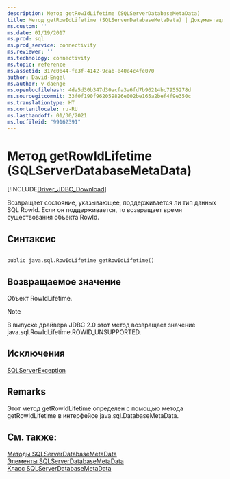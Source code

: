 ```yaml
---
description: Метод getRowIdLifetime (SQLServerDatabaseMetaData)
title: Метод getRowIdLifetime (SQLServerDatabaseMetaData) | Документация Майкрософт
ms.custom: ''
ms.date: 01/19/2017
ms.prod: sql
ms.prod_service: connectivity
ms.reviewer: ''
ms.technology: connectivity
ms.topic: reference
ms.assetid: 317c0b44-fe3f-4142-9cab-e40e4c4fe070
author: David-Engel
ms.author: v-daenge
ms.openlocfilehash: 4da5d30b347d30acfa3a6fd7b96214bc7955278d
ms.sourcegitcommit: 33f0f190f962059826e002be165a2bef4f9e350c
ms.translationtype: HT
ms.contentlocale: ru-RU
ms.lasthandoff: 01/30/2021
ms.locfileid: "99162391"
---
```

# <a name="getrowidlifetime-method-sqlserverdatabasemetadata"></a>Метод getRowIdLifetime (SQLServerDatabaseMetaData)
[!INCLUDE[Driver_JDBC_Download](../../../includes/driver_jdbc_download.md)]

  Возвращает состояние, указывающее, поддерживается ли тип данных SQL RowId. Если он поддерживается, то возвращает время существования объекта RowId.  
  
## <a name="syntax"></a>Синтаксис  
  
```  
  
public java.sql.RowIdLifetime getRowIdLifetime()  
```  
  
## <a name="return-value"></a>Возвращаемое значение  
 Объект RowIdLifetime.  
  
> [!NOTE]  
>  В выпуске драйвера JDBC 2.0 этот метод возвращает значение java.sql.RowIdLifetime.ROWID_UNSUPPORTED.  
  
## <a name="exceptions"></a>Исключения  
 [SQLServerException](../../../connect/jdbc/reference/sqlserverexception-class.md)  
  
## <a name="remarks"></a>Remarks  
 Этот метод getRowIdLifetime определен с помощью метода getRowIdLifetime в интерфейсе java.sql.DatabaseMetaData.  
  
## <a name="see-also"></a>См. также:  
 [Методы SQLServerDatabaseMetaData](../../../connect/jdbc/reference/sqlserverdatabasemetadata-methods.md)   
 [Элементы SQLServerDatabaseMetaData](../../../connect/jdbc/reference/sqlserverdatabasemetadata-members.md)   
 [Класс SQLServerDatabaseMetaData](../../../connect/jdbc/reference/sqlserverdatabasemetadata-class.md)  
  
  
